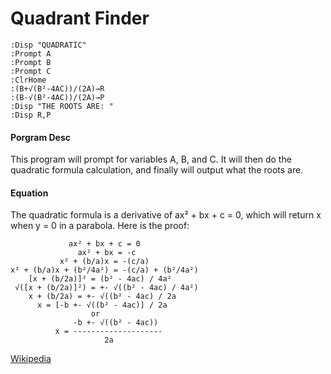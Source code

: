 # Quadrant Finder

```
:Disp "QUADRATIC"
:Prompt A
:Prompt B
:Prompt C
:ClrHome
:(­B+√(B²-4AC))/(2A)→R
:(­B-√(B²-4AC))/(2A)→P
:Disp "THE ROOTS ARE: "
:Disp R,P
```

#### Porgram Desc

This program will prompt for variables A, B, and C. It will then do the quadratic formula calculation, and finally will output what the roots are.

#### Equation

The quadratic formula is a derivative of ax² + bx + c = 0, which will return x when y = 0 in a parabola. Here is the proof:
```
             ax² + bx + c = 0
               ax² + bx = -c
           x² + (b/a)x = -(c/a)
x² + (b/a)x + (b²/4a²) = -(c/a) + (b²/4a²)
    [x + (b/2a)]² = (b² - 4ac) / 4a²
 √([x + (b/2a)]²) = +- √((b² - 4ac) / 4a²)
    x + (b/2a) = +- √((b² - 4ac) / 2a
      x = [-b +- √((b² - 4ac)] / 2a
                  or
              -b +- √((b² - 4ac))
          x = --------------------
                     2a
```

[Wikipedia](https://en.wikipedia.org/wiki/Quadratic_equation)